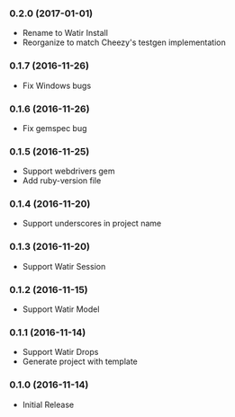 ### 0.2.0 (2017-01-01)

* Rename to Watir Install
* Reorganize to match Cheezy's testgen implementation

### 0.1.7 (2016-11-26)

* Fix Windows bugs

### 0.1.6 (2016-11-26)

* Fix gemspec bug

### 0.1.5 (2016-11-25)

* Support webdrivers gem
* Add ruby-version file

### 0.1.4 (2016-11-20)

* Support underscores in project name

### 0.1.3 (2016-11-20)

* Support Watir Session

### 0.1.2 (2016-11-15)

* Support Watir Model

### 0.1.1 (2016-11-14)

* Support Watir Drops
* Generate project with template

### 0.1.0 (2016-11-14)

* Initial Release
